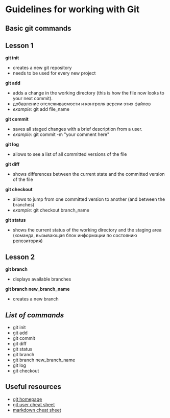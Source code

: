 # Guidelines for working with Git
## Basic git commands

## Lesson 1
**git init**
* creates a new git repository
* needs to be used for every new project

**git add** 
* adds a change in the working directory (this is how the file now looks to your next commit). 
* добавление отслеживаемости и контроля версии этих файлов 
* *example:* git add file_name

**git commit** 
* saves all staged changes with a brief description from a user. 
* *example:* git commit -m "your comment here"

**git log**
* allows to see a list of all committed versions of the file

**git diff**
* shows differences between the current state and the committed version of the file 

**git checkout**
* allows to jump from one committed version to another (and between the branches)
* *example:* git checkout branch_name

**git status**
* shows the current status of the working directory and the staging area (команда, вызывающая блок информации по состоянию репозитория)

## Lesson 2
**git branch** 
* displays available branches

**git branch new_branch_name**
* creates a new branch 

## _List of commands_
* git init
* git add
* git commit
* git diff
* git status
* git branch
* git branch new_branch_name
* git log
* git checkout 

## Useful resources
* [git homepage](https://git-scm.com/book/ru/v2/%D0%9F%D1%80%D0%B8%D0%BB%D0%BE%D0%B6%D0%B5%D0%BD%D0%B8%D0%B5-C%3A-%D0%9A%D0%BE%D0%BC%D0%B0%D0%BD%D0%B4%D1%8B-Git-%D0%9E%D1%81%D0%BD%D0%BE%D0%B2%D0%BD%D1%8B%D0%B5-%D0%BA%D0%BE%D0%BC%D0%B0%D0%BD%D0%B4%D1%8B)
* [git user cheat sheet](https://education.github.com/git-cheat-sheet-education.pdf)
* [markdown cheat sheet](https://www.markdownguide.org/cheat-sheet/)